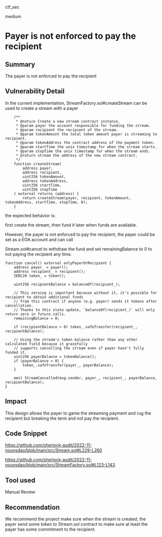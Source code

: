 ctf_sec

medium

# Payer is not enforced to pay the recipient

## Summary

The payer is not enforced to pay the recipient

## Vulnerability Detail

In the current implementation, StreamFactory.sol#createStream can be used to create a stream with a payer

```solidity
    /**
     * @notice Create a new stream contract instance.
     * @param payer the account responsible for funding the stream.
     * @param recipient the recipient of the stream.
     * @param tokenAmount the total token amount payer is streaming to recipient.
     * @param tokenAddress the contract address of the payment token.
     * @param startTime the unix timestamp for when the stream starts.
     * @param stopTime the unix timestamp for when the stream ends.
     * @return stream the address of the new stream contract.
     */
    function createStream(
        address payer,
        address recipient,
        uint256 tokenAmount,
        address tokenAddress,
        uint256 startTime,
        uint256 stopTime
    ) external returns (address) {
        return createStream(payer, recipient, tokenAmount, tokenAddress, startTime, stopTime, 0);
    }
```

the expected behavior is:

first create the stream, then fund it later when funds are available.

However, the payer is not enforced to pay the recipient, the payer could be set as a EOA account and can call

Stream.sol#cancel to withdraw the fund and set remainingBalance to 0 to not paying the recipient any time.

```solidity
function cancel() external onlyPayerOrRecipient {
    address payer_ = payer();
    address recipient_ = recipient();
    IERC20 token_ = token();

    uint256 recipientBalance = balanceOf(recipient_);

    // This zeroing is important because without it, it's possible for recipient to obtain additional funds
    // from this contract if anyone (e.g. payer) sends it tokens after cancellation.
    // Thanks to this state update, `balanceOf(recipient_)` will only return zero in future calls.
    remainingBalance = 0;

    if (recipientBalance > 0) token_.safeTransfer(recipient_, recipientBalance);

    // Using the stream's token balance rather than any other calculated field because it gracefully
    // supports cancelling the stream even if payer hasn't fully funded it.
    uint256 payerBalance = tokenBalance();
    if (payerBalance > 0) {
        token_.safeTransfer(payer_, payerBalance);
    }

    emit StreamCancelled(msg.sender, payer_, recipient_, payerBalance, recipientBalance);
}
```

## Impact

This design allows the payer to game the streaming payment and rug the recipient but breaking the term and not pay the recipient.

## Code Snippet

https://github.com/sherlock-audit/2022-11-nounsdao/blob/main/src/Stream.sol#L229-L260

https://github.com/sherlock-audit/2022-11-nounsdao/blob/main/src/StreamFactory.sol#L123-L143

## Tool used

Manual Review

## Recommendation

We recommend the project make sure when the stream is created, the payer send some token to Stream.sol contract to make sure at least the payer has some commitment to the recipient.
